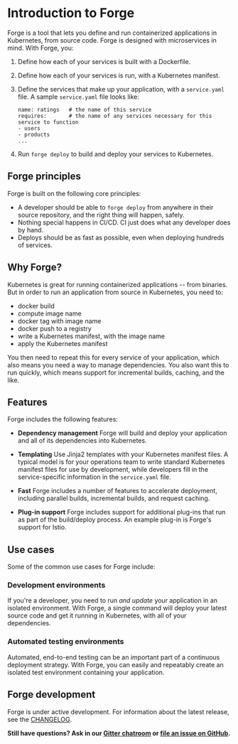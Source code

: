 # Introduction to Forge

Forge is a tool that lets you define and run containerized applications in Kubernetes, from source code. Forge is designed with microservices in mind. With Forge, you:

1. Define how each of your services is built with a Dockerfile.
2. Define how each of your services is run, with a Kubernetes manifest.
3. Define the services that make up your application, with a `service.yaml` file. A sample `service.yaml` file looks like:

   ```
   name: ratings   # the name of this service
   requires:       # the name of any services necessary for this service to function
   - users
   - products
   ...
   ```

4. Run `forge deploy` to build and deploy your services to Kubernetes.

## Forge principles

Forge is built on the following core principles:

* A developer should be able to `forge deploy` from anywhere in their source repository, and the right thing will happen, safely.
* Nothing special happens in CI/CD. CI just does what any developer does by hand.
* Deploys should be as fast as possible, even when deploying hundreds of services.

## Why Forge?

Kubernetes is great for running containerized applications -- from binaries. But in order to run an application from source in Kubernetes, you need to:

* docker build
* compute image name
* docker tag with image name
* docker push to a registry
* write a Kubernetes manifest, with the image name
* apply the Kubernetes manifest

You then need to repeat this for every service of your application, which also means you need a way to manage dependencies. You also want this to run quickly, which means support for incremental builds, caching, and the like.

## Features

Forge includes the following features:

* **Dependency management** Forge will build and deploy your application and all of its dependencies into Kubernetes.

* **Templating** Use Jinja2 templates with your Kubernetes manifest files. A typical model is for your operations team to write standard Kubernetes manifest files for use by development, while developers fill in the service-specific information in the `service.yaml` file.

* **Fast** Forge includes a number of features to accelerate deployment, including parallel builds, incremental builds, and request caching.

* **Plug-in support** Forge includes support for additional plug-ins that run as part of the build/deploy process. An example plug-in is Forge's support for Istio.

## Use cases

Some of the common use cases for Forge include:

### Development environments

If you're a developer, you need to run *and update* your application in an isolated environment. With Forge, a single command will deploy your latest source code and get it running in Kubernetes, with all of your dependencies.

### Automated testing environments

Automated, end-to-end testing can be an important part of a continuous deployment strategy. With Forge, you can easily and repeatably create an isolated test environment containing your application.


## Forge development

Forge is under active development. For information about the latest release, see the [CHANGELOG](../reference/changelog.html).

**Still have questions? Ask in our [Gitter chatroom](https://gitter.im/datawire/forge) or [file an issue on GitHub](https://github.com/datawire/forge/issues/new).**
